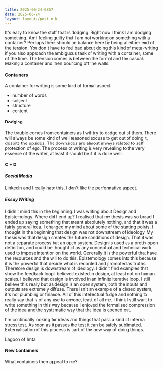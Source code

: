```yaml
---
title: 2025-06-24-0857
date: 2025-06-24
layout: layouts/post.njk
---
```


It's easy to know the stuff that is dodging. Right now I think I am dodging something. Am I feeling guilty that I am not working on something with a container? 
Perhaps there should be balance here by being at either end of the tension. You don't have to feel bad about doing this kind of meta-writing if you also approach the ambiguous task of writing with a container, some of the time. 
The tension comes is between the formal and the casual. Making a container and then bouncing off the walls.

#### Containers

A container for writing is some kind of formal aspect. 
- number of words
- subject
- structure
- content

#### Dodging

The trouble comes from containers as I will try to dodge out of them. There will always be some kind of well reasoned excuse to get out of doing it, despite the upsides. The downsides are almost always related to self protection of ego. The process of writing is very revealing to the very essence of the writer, at least it should be if it is done well. 


#### C + D
##### Social Media
LinkedIn and I really hate this. I don't like the performative aspect.
##### Essay Writing 
I didn't mind this in the beginning. I was writing about Design and Epistemology. Where did I end up? I realised that my thesis was so broad I ended up saying something that meant absolutely nothing, and that it was a fairly general idea. I changed my mind about some of the starting points. I thought in the beginning that design was not downstream of ideology. My thesis was that design creates the future conditions of design. That it was not a separate process but an open system. Design is used as a pretty open definition, and could be thought of as any conceptual and technical work used to impose intention on the world. Generally it is the powerful that have the resources and the will to do this.
Epistemology comes into this because it is the powerful that decide what is recorded and promoted as truths. Therefore design is downstream of ideology. 
I didn't find examples that show the feedback loop I believed existed in design, at least not on human scales. I believed that design is involved in an infinite iterative loop. I still believe this really but as design is an open system, both the inputs and outputs are extremely diffuse. There isn't an example of a closed system, it's not plumbing or finance. All of this intellectual fudge and nothing to really say that is of any use to anyone, least of all me. I think I still want to write something in this way because I enjoyed the formalised compression of the idea and the systematic way that the idea is opened out. 

I'm continually looking for ideas and things that pass a kind of internal stress test. As soon as it passes the test it can be safely sublimated. Externalisation of this process is part of the new way of doing things.

Lagoon of Imtal


#### New Containers
What containers then appeal to me?